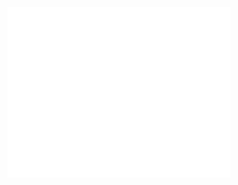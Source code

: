 <!-- ### ✨✨✨东川路究极摆子哥✨✨✨ -->

<!--
**slayerwalt/slayerwalt** is a ✨ _special_ ✨ repository because its `README.md` (this file) appears on your GitHub profile.

Here are some ideas to get you started:

- 🔭 I’m currently working on ...
- 🌱 I’m currently learning ...
- 👯 I’m looking to collaborate on ...
- 🤔 I’m looking for help with ...
- 💬 Ask me about ...
- 📫 How to reach me: ...
- 😄 Pronouns: ...
- ⚡ Fun fact: ...
-->
<!-- [![Anurag's GitHub stats](https://github-readme-stats.vercel.app/api?username=slayerwalt&theme=dracula&show_icons=true&count_private=true)](https://github.com/anuraghazra/github-readme-stats) -->

<img align="center" src="/github-metrics.svg" alt="Metrics" width="400">
